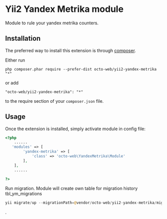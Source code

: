 Yii2 Yandex Metrika module
==========================
Module to rule your yandex metrika counters.

Installation
------------

The preferred way to install this extension is through [composer](http://getcomposer.org/download/).

Either run

```
php composer.phar require --prefer-dist octo-web/yii2-yandex-metrika "*"
```

or add

```
"octo-web/yii2-yandex-metrika": "*"
```

to the require section of your `composer.json` file.


Usage
-----

Once the extension is installed, simply activate module in config file:

```php
<?php
    ......
   'modules' => [
        'yandex-metrika' => [
            'class' => 'octo-web\YandexMetrika\Module'
        ],
    ],
    ......

?>
```

Run migration. Module will create own table for migration history tbl_ym_migrations
```php
yii migrate/up --migrationPath=@vendor/octo-web/yii2-yandex-metrika/migrations --migrationTable=tbl_ym_migrations
```
.